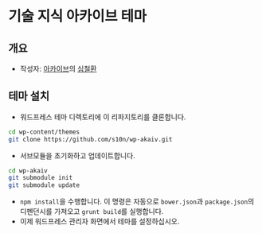 # 기술 지식 아카이브 테마
## 개요
* 작성자: [아카이브](http://akaiv.com)의 [심철환](http://simcheolhwan.com)

## 테마 설치
* 워드프레스 테마 디렉토리에 이 리파지토리를 클론합니다.
```bash
cd wp-content/themes
git clone https://github.com/s10n/wp-akaiv.git
```
* 서브모듈을 초기화하고 업데이트합니다.
```bash
cd wp-akaiv
git submodule init
git submodule update
```
* `npm install`을 수행합니다. 이 명령은 자동으로 `bower.json`과 `package.json`의 디펜던시를 가져오고 `grunt build`를 실행합니다.
* 이제 워드프레스 관리자 화면에서 테마를 설정하십시오.
